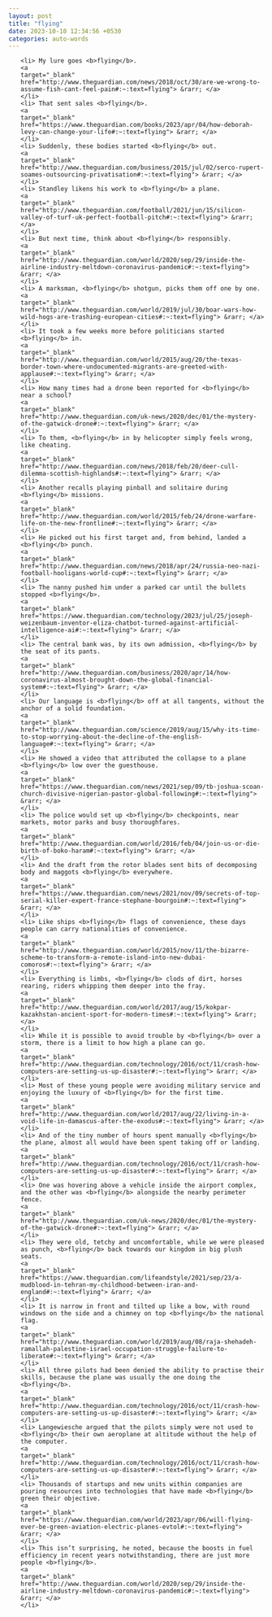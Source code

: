 ```yaml
---
layout: post
title: "flying"
date: 2023-10-10 12:34:56 +0530
categories: auto-words
---
```

<ol>

    <li> My lure goes <b>flying</b>.
    <a 
    target="_blank" 
    href="http://www.theguardian.com/news/2018/oct/30/are-we-wrong-to-assume-fish-cant-feel-pain#:~:text=flying"> &rarr; </a>
    </li>
    <li> That sent sales <b>flying</b>.
    <a 
    target="_blank" 
    href="https://www.theguardian.com/books/2023/apr/04/how-deborah-levy-can-change-your-life#:~:text=flying"> &rarr; </a>
    </li>
    <li> Suddenly, these bodies started <b>flying</b> out.
    <a 
    target="_blank" 
    href="http://www.theguardian.com/business/2015/jul/02/serco-rupert-soames-outsourcing-privatisation#:~:text=flying"> &rarr; </a>
    </li>
    <li> Standley likens his work to <b>flying</b> a plane.
    <a 
    target="_blank" 
    href="http://www.theguardian.com/football/2021/jun/15/silicon-valley-of-turf-uk-perfect-football-pitch#:~:text=flying"> &rarr; </a>
    </li>
    <li> But next time, think about <b>flying</b> responsibly.
    <a 
    target="_blank" 
    href="http://www.theguardian.com/world/2020/sep/29/inside-the-airline-industry-meltdown-coronavirus-pandemic#:~:text=flying"> &rarr; </a>
    </li>
    <li> A marksman, <b>flying</b> shotgun, picks them off one by one.
    <a 
    target="_blank" 
    href="http://www.theguardian.com/world/2019/jul/30/boar-wars-how-wild-hogs-are-trashing-european-cities#:~:text=flying"> &rarr; </a>
    </li>
    <li> It took a few weeks more before politicians started <b>flying</b> in.
    <a 
    target="_blank" 
    href="http://www.theguardian.com/world/2015/aug/20/the-texas-border-town-where-undocumented-migrants-are-greeted-with-applause#:~:text=flying"> &rarr; </a>
    </li>
    <li> How many times had a drone been reported for <b>flying</b> near a school?
    <a 
    target="_blank" 
    href="http://www.theguardian.com/uk-news/2020/dec/01/the-mystery-of-the-gatwick-drone#:~:text=flying"> &rarr; </a>
    </li>
    <li> To them, <b>flying</b> in by helicopter simply feels wrong, like cheating.
    <a 
    target="_blank" 
    href="http://www.theguardian.com/news/2018/feb/20/deer-cull-dilemma-scottish-highlands#:~:text=flying"> &rarr; </a>
    </li>
    <li> Another recalls playing pinball and solitaire during <b>flying</b> missions.
    <a 
    target="_blank" 
    href="http://www.theguardian.com/world/2015/feb/24/drone-warfare-life-on-the-new-frontline#:~:text=flying"> &rarr; </a>
    </li>
    <li> He picked out his first target and, from behind, landed a <b>flying</b> punch.
    <a 
    target="_blank" 
    href="http://www.theguardian.com/news/2018/apr/24/russia-neo-nazi-football-hooligans-world-cup#:~:text=flying"> &rarr; </a>
    </li>
    <li> The nanny pushed him under a parked car until the bullets stopped <b>flying</b>.
    <a 
    target="_blank" 
    href="https://www.theguardian.com/technology/2023/jul/25/joseph-weizenbaum-inventor-eliza-chatbot-turned-against-artificial-intelligence-ai#:~:text=flying"> &rarr; </a>
    </li>
    <li> The central bank was, by its own admission, <b>flying</b> by the seat of its pants.
    <a 
    target="_blank" 
    href="http://www.theguardian.com/business/2020/apr/14/how-coronavirus-almost-brought-down-the-global-financial-system#:~:text=flying"> &rarr; </a>
    </li>
    <li> Our language is <b>flying</b> off at all tangents, without the anchor of a solid foundation.
    <a 
    target="_blank" 
    href="http://www.theguardian.com/science/2019/aug/15/why-its-time-to-stop-worrying-about-the-decline-of-the-english-language#:~:text=flying"> &rarr; </a>
    </li>
    <li> He showed a video that attributed the collapse to a plane <b>flying</b> low over the guesthouse.
    <a 
    target="_blank" 
    href="https://www.theguardian.com/news/2021/sep/09/tb-joshua-scoan-church-divisive-nigerian-pastor-global-following#:~:text=flying"> &rarr; </a>
    </li>
    <li> The police would set up <b>flying</b> checkpoints, near markets, motor parks and busy thoroughfares.
    <a 
    target="_blank" 
    href="http://www.theguardian.com/world/2016/feb/04/join-us-or-die-birth-of-boko-haram#:~:text=flying"> &rarr; </a>
    </li>
    <li> And the draft from the rotor blades sent bits of decomposing body and maggots <b>flying</b> everywhere.
    <a 
    target="_blank" 
    href="https://www.theguardian.com/news/2021/nov/09/secrets-of-top-serial-killer-expert-france-stephane-bourgoin#:~:text=flying"> &rarr; </a>
    </li>
    <li> Like ships <b>flying</b> flags of convenience, these days people can carry nationalities of convenience.
    <a 
    target="_blank" 
    href="http://www.theguardian.com/world/2015/nov/11/the-bizarre-scheme-to-transform-a-remote-island-into-new-dubai-comoros#:~:text=flying"> &rarr; </a>
    </li>
    <li> Everything is limbs, <b>flying</b> clods of dirt, horses rearing, riders whipping them deeper into the fray.
    <a 
    target="_blank" 
    href="http://www.theguardian.com/world/2017/aug/15/kokpar-kazakhstan-ancient-sport-for-modern-times#:~:text=flying"> &rarr; </a>
    </li>
    <li> While it is possible to avoid trouble by <b>flying</b> over a storm, there is a limit to how high a plane can go.
    <a 
    target="_blank" 
    href="http://www.theguardian.com/technology/2016/oct/11/crash-how-computers-are-setting-us-up-disaster#:~:text=flying"> &rarr; </a>
    </li>
    <li> Most of these young people were avoiding military service and enjoying the luxury of <b>flying</b> for the first time.
    <a 
    target="_blank" 
    href="http://www.theguardian.com/world/2017/aug/22/living-in-a-void-life-in-damascus-after-the-exodus#:~:text=flying"> &rarr; </a>
    </li>
    <li> And of the tiny number of hours spent manually <b>flying</b> the plane, almost all would have been spent taking off or landing.
    <a 
    target="_blank" 
    href="http://www.theguardian.com/technology/2016/oct/11/crash-how-computers-are-setting-us-up-disaster#:~:text=flying"> &rarr; </a>
    </li>
    <li> One was hovering above a vehicle inside the airport complex, and the other was <b>flying</b> alongside the nearby perimeter fence.
    <a 
    target="_blank" 
    href="http://www.theguardian.com/uk-news/2020/dec/01/the-mystery-of-the-gatwick-drone#:~:text=flying"> &rarr; </a>
    </li>
    <li> They were old, tetchy and uncomfortable, while we were pleased as punch, <b>flying</b> back towards our kingdom in big plush seats.
    <a 
    target="_blank" 
    href="https://www.theguardian.com/lifeandstyle/2021/sep/23/a-mudblood-in-tehran-my-childhood-between-iran-and-england#:~:text=flying"> &rarr; </a>
    </li>
    <li> It is narrow in front and tilted up like a bow, with round windows on the side and a chimney on top <b>flying</b> the national flag.
    <a 
    target="_blank" 
    href="http://www.theguardian.com/world/2019/aug/08/raja-shehadeh-ramallah-palestine-israel-occupation-struggle-failure-to-liberate#:~:text=flying"> &rarr; </a>
    </li>
    <li> All three pilots had been denied the ability to practise their skills, because the plane was usually the one doing the <b>flying</b>.
    <a 
    target="_blank" 
    href="http://www.theguardian.com/technology/2016/oct/11/crash-how-computers-are-setting-us-up-disaster#:~:text=flying"> &rarr; </a>
    </li>
    <li> Langewiesche argued that the pilots simply were not used to <b>flying</b> their own aeroplane at altitude without the help of the computer.
    <a 
    target="_blank" 
    href="http://www.theguardian.com/technology/2016/oct/11/crash-how-computers-are-setting-us-up-disaster#:~:text=flying"> &rarr; </a>
    </li>
    <li> Thousands of startups and new units within companies are pouring resources into technologies that have made <b>flying</b> green their objective.
    <a 
    target="_blank" 
    href="https://www.theguardian.com/world/2023/apr/06/will-flying-ever-be-green-aviation-electric-planes-evtol#:~:text=flying"> &rarr; </a>
    </li>
    <li> This isn’t surprising, he noted, because the boosts in fuel efficiency in recent years notwithstanding, there are just more people <b>flying</b>.
    <a 
    target="_blank" 
    href="http://www.theguardian.com/world/2020/sep/29/inside-the-airline-industry-meltdown-coronavirus-pandemic#:~:text=flying"> &rarr; </a>
    </li>